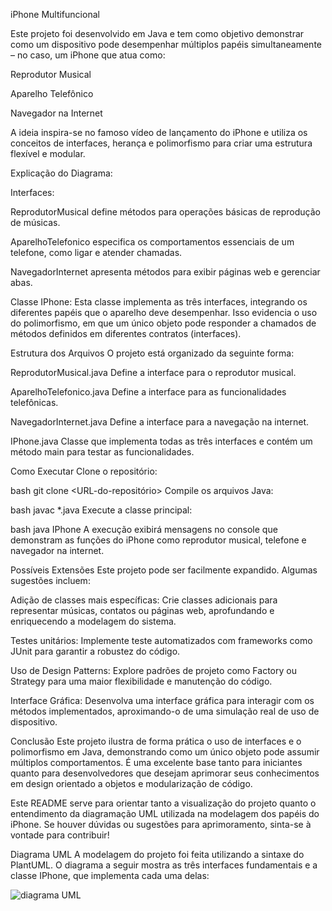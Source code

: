 iPhone Multifuncional

Este projeto foi desenvolvido em Java e tem como objetivo demonstrar como um dispositivo pode desempenhar múltiplos papéis simultaneamente – no caso, um iPhone que atua como:

Reprodutor Musical

Aparelho Telefônico

Navegador na Internet

A ideia inspira-se no famoso vídeo de lançamento do iPhone e utiliza os conceitos de interfaces, herança e polimorfismo para criar uma estrutura flexível e modular.


Explicação do Diagrama:

Interfaces:

ReprodutorMusical define métodos para operações básicas de reprodução de músicas.

AparelhoTelefonico especifica os comportamentos essenciais de um telefone, como ligar e atender chamadas.

NavegadorInternet apresenta métodos para exibir páginas web e gerenciar abas.

Classe IPhone: Esta classe implementa as três interfaces, integrando os diferentes papéis que o aparelho deve desempenhar. Isso evidencia o uso do polimorfismo, em que um único objeto pode responder a chamados de métodos definidos em diferentes contratos (interfaces).

Estrutura dos Arquivos
O projeto está organizado da seguinte forma:

ReprodutorMusical.java Define a interface para o reprodutor musical.

AparelhoTelefonico.java Define a interface para as funcionalidades telefônicas.

NavegadorInternet.java Define a interface para a navegação na internet.

IPhone.java Classe que implementa todas as três interfaces e contém um método main para testar as funcionalidades.

Como Executar
Clone o repositório:

bash
git clone <URL-do-repositório>
Compile os arquivos Java:

bash
javac *.java
Execute a classe principal:

bash
java IPhone
A execução exibirá mensagens no console que demonstram as funções do iPhone como reprodutor musical, telefone e navegador na internet.

Possíveis Extensões
Este projeto pode ser facilmente expandido. Algumas sugestões incluem:

Adição de classes mais específicas: Crie classes adicionais para representar músicas, contatos ou páginas web, aprofundando e enriquecendo a modelagem do sistema.

Testes unitários: Implemente teste automatizados com frameworks como JUnit para garantir a robustez do código.

Uso de Design Patterns: Explore padrões de projeto como Factory ou Strategy para uma maior flexibilidade e manutenção do código.

Interface Gráfica: Desenvolva uma interface gráfica para interagir com os métodos implementados, aproximando-o de uma simulação real de uso de dispositivo.

Conclusão
Este projeto ilustra de forma prática o uso de interfaces e o polimorfismo em Java, demonstrando como um único objeto pode assumir múltiplos comportamentos. É uma excelente base tanto para iniciantes quanto para desenvolvedores que desejam aprimorar seus conhecimentos em design orientado a objetos e modularização de código.

Este README serve para orientar tanto a visualização do projeto quanto o entendimento da diagramação UML utilizada na modelagem dos papéis do iPhone. Se houver dúvidas ou sugestões para aprimoramento, sinta-se à vontade para contribuir!

Diagrama UML
A modelagem do projeto foi feita utilizando a sintaxe do PlantUML. O diagrama a seguir mostra as três interfaces fundamentais e a classe IPhone, que implementa cada uma delas:


![diagrama UML](https://github.com/user-attachments/assets/ce4de7ee-872b-44df-80bd-a3e5b56e66ea)
